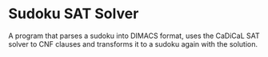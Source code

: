 # Sudoku SAT Solver
A program that parses a sudoku into DIMACS format, uses the CaDiCaL SAT solver to CNF clauses and transforms it to a sudoku again with the solution.
